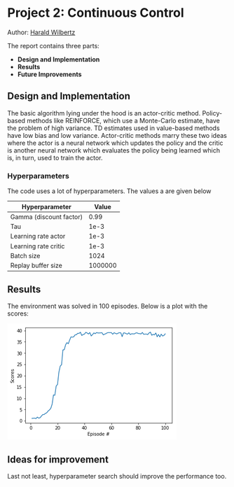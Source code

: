 # Project 2: Continuous Control

Author: [Harald Wilbertz](http://github.com/wilbertz) 

The report contains three parts:

- **Design and Implementation**
- **Results**
- **Future Improvements** 

## Design and Implementation

The basic algorithm lying under the hood is an actor-critic method. 
Policy-based methods like REINFORCE, which use a Monte-Carlo estimate, have the problem of 
high variance. TD estimates used in value-based methods have low bias and low variance. 
Actor-critic methods marry these two ideas where the actor is a neural network which
updates the policy and the critic is another neural network which evaluates the policy 
being learned which is, in turn, used to train the actor.


### Hyperparameters

  The code uses a lot of hyperparameters. The values a are given below

  | Hyperparameter                      | Value   |
  | ----------------------------------- | ------- |
  | Gamma (discount factor)             | 0.99    |
  | Tau                                 | 1e-3    |
  | Learning rate actor                 | 1e-3    |
  | Learning rate critic                | 1e-3    |
  | Batch size                          | 1024    |
  | Replay buffer size                  | 1000000 |

  
## Results
The environment was solved in 100 episodes. Below is a plot with the scores:

![scores](images/scores_plot.png)

## Ideas for improvement

Last not least, hyperparameter search should improve the performance too.

